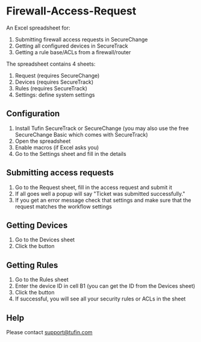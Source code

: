 Firewall-Access-Request
=======================

An Excel spreadsheet for:  
1. Submitting firewall access requests in SecureChange  
2. Getting all configured devices in SecureTrack  
3. Getting a rule base/ACLs from a firewall/router  

The spreadsheet contains 4 sheets:  
1. Request (requires SecureChange)  
2. Devices (requires SecureTrack)  
3. Rules (requires SecureTrack)  
4. Settings: define system settings  

Configuration
-------------
1. Install Tufin SecureTrack or SecureChange (you may also use the free SecureChange Basic which comes with SecureTrack)  
2. Open the spreadsheet  
3. Enable macros (if Excel asks you)  
4. Go to the Settings sheet and fill in the details  

Submitting access requests
--------------------------
1. Go to the Request sheet, fill in the access request and submit it  
2. If all goes well a popup will say "Ticket was submitted successfully."  
3. If you get an error message check that settings and make sure that the request matches the workflow settings  

Getting Devices
---------------
1. Go to the Devices sheet  
2. Click the button  

Getting Rules
-------------
1. Go to the Rules sheet  
2. Enter the device ID in cell B1 (you can get the ID from the Devices sheet)  
3. Click the button  
4. If successful, you will see all your security rules or ACLs in the sheet  

Help
----
Please contact support@tufin.com  
